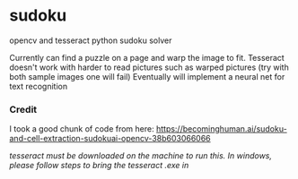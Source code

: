 # sudoku
opencv and tesseract python sudoku solver

Currently can find a puzzle on a page and warp the image to fit.
Tesseract doesn't work with harder to read pictures such as warped pictures (try with both sample images one will fail)
Eventually will implement a neural net for text recognition

### Credit
I took a good chunk of code from here:
https://becominghuman.ai/sudoku-and-cell-extraction-sudokuai-opencv-38b603066066

*tesseract must be downloaded on the machine to run this. In windows, please follow steps to bring the tesseract .exe in*
